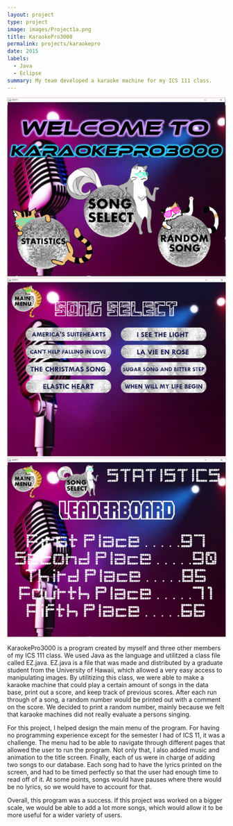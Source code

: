 ```yaml
---
layout: project
type: project
image: images/Project1a.png
title: KaraokePro3000
permalink: projects/karaokepro
date: 2015
labels:
  - Java
  - Eclipse
summary: My team developed a karaoke machine for my ICS 111 class.
---
```


<div class="ui small rounded images">
  <img class="ui image" src="../images/Project1a.png">
  <img class="ui image" src="../images/Project1b.png">
  <img class="ui image" src="../images/Project1c.png">
</div>

KaraokePro3000 is a program created by myself and three other members of my ICS 111 class. We used Java as the language and utilitzed a class file called EZ.java. EZ.java is a file that was made and distributed by a graduate student from the University of Hawaii, which allowed a very easy access to manipulating images. By utilitizing this class, we were able to make a karaoke machine that could play a certain amount of songs in the data base, print out a score, and keep track of previous scores. After each run through of a song, a random number would be printed out with a comment on the score. We decided to print a random number, mainly because we felt that karaoke machines did not really evaluate a persons singing. 

For this project, I helped design the main menu of the program. For having no programming experience except for the semester I had of ICS 11, it was a challenge. The menu had to be able to navigate through different pages that allowed the user to run the program. Not only that, I also added music and animation to the title screen. Finally, each of us were in charge of adding two songs to our database. Each song had to have the lyrics printed on the screen, and had to be timed perfectly so that the user had enough time to read off of it. At some points, songs would have pauses where there would be no lyrics, so we would have to account for that. 

Overall, this program was a success. If this project was worked on a bigger scale, we would be able to add a lot more songs, which would allow it to be more useful for a wider variety of users. 
